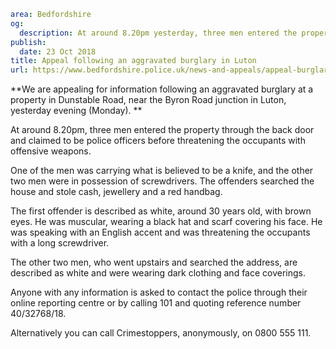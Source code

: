 ```yaml
area: Bedfordshire
og:
  description: At around 8.20pm yesterday, three men entered the property through the back door and claimed to be police officers before threatening the occupants.
publish:
  date: 23 Oct 2018
title: Appeal following an aggravated burglary in Luton
url: https://www.bedfordshire.police.uk/news-and-appeals/appeal-burglary-luton-oct18
```

**We are appealing for information following an aggravated burglary at a property in Dunstable Road, near the Byron Road junction in Luton, yesterday evening (Monday). **

At around 8.20pm, three men entered the property through the back door and claimed to be police officers before threatening the occupants with offensive weapons.

One of the men was carrying what is believed to be a knife, and the other two men were in possession of screwdrivers. The offenders searched the house and stole cash, jewellery and a red handbag.

The first offender is described as white, around 30 years old, with brown eyes. He was muscular, wearing a black hat and scarf covering his face. He was speaking with an English accent and was threatening the occupants with a long screwdriver.

The other two men, who went upstairs and searched the address, are described as white and were wearing dark clothing and face coverings.

Anyone with any information is asked to contact the police through their online reporting centre or by calling 101 and quoting reference number 40/32768/18.

Alternatively you can call Crimestoppers, anonymously, on 0800 555 111.
